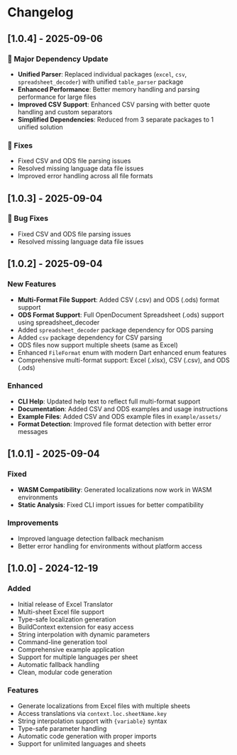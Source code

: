 # Changelog

## [1.0.4] - 2025-09-06

### 🔄 Major Dependency Update

- **Unified Parser**: Replaced individual packages (`excel`, `csv`, `spreadsheet_decoder`) with unified `table_parser` package
- **Enhanced Performance**: Better memory handling and parsing performance for large files
- **Improved CSV Support**: Enhanced CSV parsing with better quote handling and custom separators
- **Simplified Dependencies**: Reduced from 3 separate packages to 1 unified solution

### 🐛 Fixes

- Fixed CSV and ODS file parsing issues
- Resolved missing language data file issues
- Improved error handling across all file formats

## [1.0.3] - 2025-09-04

### 🐛 Bug Fixes

- Fixed CSV and ODS file parsing issues
- Resolved missing language data file issues

## [1.0.2] - 2025-09-04

### New Features

- **Multi-Format File Support**: Added CSV (.csv) and ODS (.ods) format support
- **ODS Format Support**: Full OpenDocument Spreadsheet (.ods) support using spreadsheet_decoder
- Added `spreadsheet_decoder` package dependency for ODS parsing
- Added `csv` package dependency for CSV parsing
- ODS files now support multiple sheets (same as Excel)
- Enhanced `FileFormat` enum with modern Dart enhanced enum features
- Comprehensive multi-format support: Excel (.xlsx), CSV (.csv), and ODS (.ods)

### Enhanced

- **CLI Help**: Updated help text to reflect full multi-format support
- **Documentation**: Added CSV and ODS examples and usage instructions
- **Example Files**: Added CSV and ODS example files in `example/assets/`
- **Format Detection**: Improved file format detection with better error messages

## [1.0.1] - 2025-09-04

### Fixed

- **WASM Compatibility**: Generated localizations now work in WASM environments
- **Static Analysis**: Fixed CLI import issues for better compatibility

### Improvements

- Improved language detection fallback mechanism
- Better error handling for environments without platform access

## [1.0.0] - 2024-12-19

### Added

- Initial release of Excel Translator
- Multi-sheet Excel file support
- Type-safe localization generation
- BuildContext extension for easy access
- String interpolation with dynamic parameters
- Command-line generation tool
- Comprehensive example application
- Support for multiple languages per sheet
- Automatic fallback handling
- Clean, modular code generation

### Features

- Generate localizations from Excel files with multiple sheets
- Access translations via `context.loc.sheetName.key`
- String interpolation support with `{variable}` syntax
- Type-safe parameter handling
- Automatic code generation with proper imports
- Support for unlimited languages and sheets
